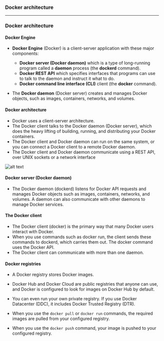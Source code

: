 ### Docker architecture

------------------------------------------------

### Docker architecture

#### Docker Engine
* **Docker Engine** (Docker) is a client-server application with these major components:

  * **Docker server (Docker daemon)** which is a type of long-running program called a **daemon** process (the **dockerd** command).
  * **Docker REST API** which specifies interfaces that programs can use to talk to the daemon and instruct it what to do.
  * **Docker command line interface (CLI)** client (the **docker** command).
  
* The **Docker daemon** (Docker server) creates and manages Docker objects, such as images, containers, networks, and volumes.

#### Docker architecture

* Docker uses a client-server architecture.
* The Docker client talks to the Docker daemon (Docker server), which does the heavy lifting of building, running, and distributing your Docker containers.
* The Docker client and Docker daemon can run on the same system, or you can connect a Docker client to a remote Docker daemon.
* The Docker client and Docker daemon communicate using a REST API, over UNIX sockets or a network interface


![alt text](https://github.com/leminhtuan2015/Today-I-Learn/blob/master/backend_tools/Docker/docker_architecture.png "Logo Title Text 1")


#### Docker server (Docker daemon)

* The Docker daemon (dockerd) listens for Docker API requests and manages Docker objects such as images, containers, networks, and volumes. A daemon can also communicate with other daemons to manage Docker services.

#### The Docker client
* The Docker client (docker) is the primary way that many Docker users interact with Docker. 
* When you use commands such as docker run, the client sends these commands to dockerd, which carries them out. The docker command uses the Docker API.
* The Docker client can communicate with more than one daemon.

#### Docker registries
* A Docker registry stores Docker images. 
* Docker Hub and Docker Cloud are public registries that anyone can use, and Docker is configured to look for images on Docker Hub by default. 
* You can even run your own private registry. If you use Docker Datacenter (DDC), it includes Docker Trusted Registry (DTR).

* When you use the `docker pull` or `docker run` commands, the required images are pulled from your configured registry.
* When you use the `docker push` command, your image is pushed to your configured registry.










